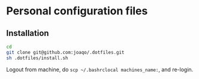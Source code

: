 # Personal configuration files

## Installation

```bash
cd
git clone git@github.com:joaqo/.dotfiles.git
sh .dotfiles/install.sh
```
Logout from machine, do `scp ~/.bashrclocal machines_name:`, and re-login.
